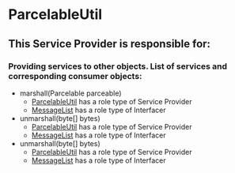 # ParcelableUtil
## This Service Provider is responsible for:
### Providing services to other objects. List of services and corresponding consumer objects: 
* marshall(Parcelable parceable)
	* [ParcelableUtil](../ServiceProviders/ParcelableUtil.md) has a role type of Service Provider
	* [MessageList](../Interfacers/MessageList.md) has a role type of Interfacer
* unmarshall(byte[] bytes)
	* [ParcelableUtil](../ServiceProviders/ParcelableUtil.md) has a role type of Service Provider
	* [MessageList](../Interfacers/MessageList.md) has a role type of Interfacer
* unmarshall(byte[] bytes)
	* [ParcelableUtil](../ServiceProviders/ParcelableUtil.md) has a role type of Service Provider
	* [MessageList](../Interfacers/MessageList.md) has a role type of Interfacer
